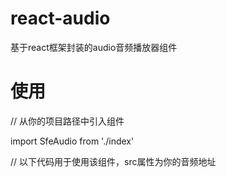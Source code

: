 # react-audio
基于react框架封装的audio音频播放器组件
# 使用
// 从你的项目路径中引入组件

import SfeAudio from './index'

// 以下代码用于使用该组件，src属性为你的音频地址

<SfeAudio src="" />
